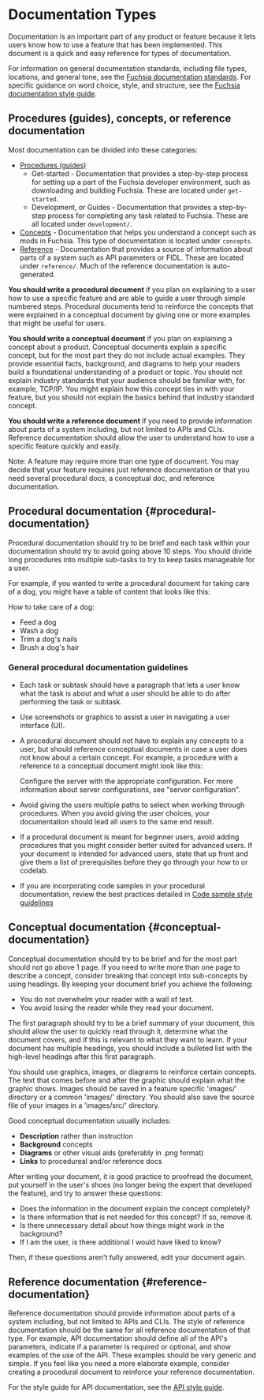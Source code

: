 # Documentation Types

Documentation is an important part of any product or feature because it lets users know how to
use a feature that has been implemented. This document is a quick and easy
reference for types of documentation.

For information on general documentation standards, including file types, locations, and general
tone, see the [Fuchsia documentation standards][doc-standard].
For specific guidance on word choice, style, and structure, see the
[Fuchsia documentation style guide][style-guide].

## Procedures (guides), concepts, or reference documentation

Most documentation can be divided into these categories:

- [Procedures (guides)](#procedural-documentation)
    - Get-started - Documentation that provides a step-by-step process for setting up a part of
      the Fuchsia developer environment, such as downloading and building Fuchsia. These are located
      under `get-started`.
    - Development, or Guides - Documentation that provides a step-by-step process for completing
      any task related to Fuchsia. These are all located under `development/`.
- [Concepts](#conceptual-documentation) - Documentation that helps you understand a concept such
  as mods in Fuchsia. This type of documentation is located under `concepts`.
- [Reference](#reference-documentation) - Documentation that provides a source of information about
  parts of a system such as API parameters or FIDL. These are located under `reference/`. Much
  of the reference documentation is auto-generated.

**You should write a procedural document** if you plan on explaining to a user how to use a specific
feature and are able to guide a user through simple numbered steps. Procedural documents tend to
reinforce the concepts that were explained in a conceptual document by giving one or more
examples that might be useful for users.

**You should write a conceptual document** if you plan on explaining a concept about a product.
Conceptual documents explain a specific concept, but for the most part they do not include actual
examples. They provide essential facts, background, and diagrams to help your readers build a
foundational understanding of a product or topic. You should not explain industry standards that
your audience should be familiar with, for example, TCP/IP. You might explain how this concept ties
in with your feature, but you should not explain the basics behind that industry standard concept.

**You should write a reference document** if you need to provide information about parts of a system
including, but not limited to APIs and CLIs. Reference documentation should allow the user to
understand how to use a specific feature quickly and easily.


Note: A feature may require more than one type of document. You may decide that your feature
requires just reference documentation or that you need several procedural docs, a conceptual doc,
and reference documentation.


## Procedural documentation {#procedural-documentation}

Procedural documentation should try to be brief and each task within your documentation should try
to avoid going above 10 steps. You should divide long procedures into multiple sub-tasks to try to keep tasks
manageable for a user.

For example, if you wanted to write a procedural document for taking care of
a dog, you might have a table of content that looks like this:

How to take care of a dog:

- Feed a dog
- Wash a dog
- Trim a dog's nails
- Brush a dog's hair


### General procedural documentation guidelines

- Each task or subtask should have a paragraph that lets a user know what the task is about and
  what a user should be able to do after performing the task or subtask.
- Use screenshots or graphics to assist a user in navigating a user interface (UI).
- A procedural document should not have to explain any concepts to a user, but should reference
  conceptual documents in case a user does not know about a certain concept. For example, a
  procedure with a reference to a conceptual document might look like this:

   Configure the server with the appropriate configuration. For more information about server
   configurations, see "server configuration".

- Avoid giving the users multiple paths to select when working through procedures. When you avoid
  giving the user choices, your documentation should lead all users to the same end result.
- If a procedural document is meant for beginner users, avoid adding procedures that you might
  consider better suited for advanced users. If your document is intended for advanced users, state
  that up front and give them a list of prerequisites before they go through your how to or codelab.
- If you are incorporating code samples in your procedural documentation,
  review the best practices detailed in [Code sample style guidelines][code-sample-style-guide]

## Conceptual documentation {#conceptual-documentation}

Conceptual documentation should try to be brief and for the most part should not go above 1 page.
If you need to write more than one page to describe a concept, consider breaking that concept into
sub-concepts by using headings. By keeping your document brief you achieve the following:

- You do not overwhelm your reader with a wall of text.
- You avoid losing the reader while they read your document.

The first paragraph should try to be a brief summary of your document, this should allow the user to
quickly read through it, determine what the document covers, and if this is relevant to what they
want to learn. If your document has multiple headings, you should include a bulleted list with the
high-level headings after this first paragraph.

You should use graphics, images, or diagrams to reinforce certain concepts. The text that comes
before and after the graphic should explain what the graphic shows. Images should be saved in
a feature specific 'images/' directory or a common 'images/' directory. You should also save
the source file of your images in a 'images/src/' directory.

Good conceptual documentation usually includes:

- **Description** rather than instruction
- **Background** concepts
- **Diagrams** or other visual aids (preferably in .png format)
- **Links** to procedureal and/or reference docs

After writing your document, it is good practice to proofread the document, put yourself in the
user's shoes (no longer being the expert that developed the feature), and try to answer these
questions:

- Does the information in the document explain the concept completely?
- Is there information that is not needed for this concept? If so, remove it.
- Is there unnecessary detail about how things might work in the background?
- If I am the user, is there additional I would have liked to know?

Then, if these questions aren't fully answered, edit your document again.

## Reference documentation {#reference-documentation}

Reference documentation should provide information about parts of a system including, but not
limited to APIs and CLIs. The style of reference documentation should be the same for all reference
documentation of that type. For example, API documentation should define all of the API's parameters,
indicate if a parameter is required or optional, and show examples of the use of the API. These
examples should be very generic and simple. If you feel like you need a more elaborate example,
consider creating a procedural document to reinforce your reference documentation.

For the style guide for API documentation, see the
[API style guide][api-style].


<!-- Reference links -->

[doc-standard]: contribute/docs/documentation-standards.md
[style-guide]: contribute/docs/documentation-style-guide.md
[code-sample-style-guide]: contribute/docs/code-sample-style-guide.md
[api-style]: development/api/documentation.md
